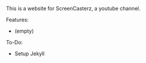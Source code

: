 This is a website for ScreenCasterz, a youtube channel.

Features:
 - (empty)

To-Do:
 - Setup Jekyll
 